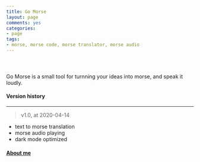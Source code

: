 ```yaml
---
title: Go Morse
layout: page
comments: yes
categories:
- page
tags:
- morse, morse code, morse translator, morse audio
---
```


<a href="https://apps.apple.com/us/app/go-morse/id1507742858?mt=8" style="display:inline-block;overflow:hidden;background:url(https://linkmaker.itunes.apple.com/en-us/badge-lrg.svg?releaseDate=2020-04-18&kind=iossoftware&bubble=ios_apps) no-repeat;width:135px;height:40px;"></a>  
Go Morse is a small tool for turnning your ideas into morse, and speak it loudly.

#### Version history
---
> v1.0, at 2020-04-14  
- text to morse translation
- morse audio playing
- dark mode optimized

#### [About me](https://tjroger.github.io/about/)

<script src="/media/js/jquery.tagcloud.js" type="text/javascript" charset="utf-8"></script> 
<script language="javascript">
$.fn.tagcloud.defaults = {
    size: {start: 1, end: 1, unit: 'em'},
      color: {start: '#f8e0e6', end: '#ff3333'}
};

$(function () {
    $('#tag_cloud a').tagcloud();
});
</script>

